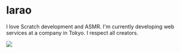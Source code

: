 # larao
I love Scratch development and ASMR.
I'm currently developing web services at a company in Tokyo.
I respect all creators.

![](https://github-readme-stats.vercel.app/api/top-langs?username=laraochan)
